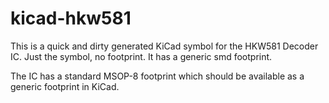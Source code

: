 # kicad-hkw581
This is a quick and dirty generated KiCad symbol for the HKW581 Decoder IC. Just the symbol, no footprint. It has a generic smd footprint. 

The IC has a standard MSOP-8 footprint which should be available as a generic footprint in KiCad. 
